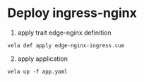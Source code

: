 # Deploy ingress-nginx

1. apply trait edge-nginx definition
```shell
vela def apply edge-nginx-ingress.cue
```

2. apply application
```shell
vela up -f app.yaml
```